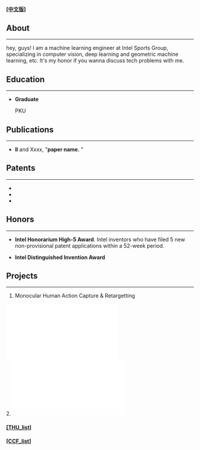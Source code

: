 #### [[中文版]](./index_cn.html)

## About

---
hey, guys! I am a machine learning engineer at Intel Sports Group, specializing in computer vision, deep learning and geometric machine learning, etc. It's my honor if you wanna discuss tech problems with me. 

## Education

---


* **Graduate**

  PKU

## Publications

---

* **ll** and Xxxx, "**paper name.** "



## Patents
------

- 
-
-

##  Honors
------

- **Intel Honorarium High-5 Award**. Intel inventors who have filed 5 new non-provisional patent applications within a 52-week period. 

- **Intel Distinguished Invention Award**

## Projects
------
1. Monocular Human Action Capture & Retargetting
<iframe src="//player.bilibili.com/player.html?aid=720653249&bvid=BV1WQ4y1z7bp&cid=414574687&page=1" scrolling="no" border="0" frameborder="no" framespacing="0" allowfullscreen="true"> </iframe>
<br>
2. 
<iframe src="//player.bilibili.com/player.html?aid=712603111&bvid=BV1tD4y197Gr&cid=247977082&page=1" scrolling="no" border="0" frameborder="no" framespacing="0" allowfullscreen="true"> </iframe>


#### [[THU_list]](./files/THU_paper_list.html)
#### [[CCF_list]](./files/ccf_paper_list.html)
